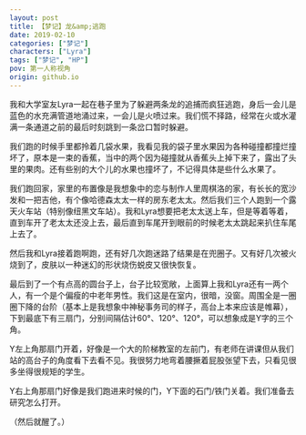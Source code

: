 ```yaml
---
layout: post
title: 【梦记】龙&amp;逃跑
date: 2019-02-10
categories: ["梦记"]
characters: ["Lyra"]
tags: ["梦记", "HP"]
pov: 第一人称视角
origin: github.io
---
```


我和大学室友Lyra一起在巷子里为了躲避两条龙的追捕而疯狂逃跑，身后一会儿是蓝色的水充满管道地涌过来，一会儿是火喷过来。我们慌不择路，经常在火或水灌满一条通道之前的最后时刻跳到一条岔口暂时躲避。

我们跑的时候手里都拎着几袋水果，我看见我的袋子里水果因为各种碰撞都撞烂撞坏了，原本是一束的香蕉，当中的两个因为碰撞就从香蕉头上掉下来了，露出了头里的果肉。还有些别的大个儿的水果也撞坏了，不记得具体是些什么水果了。

我们跑回家，家里的布置像是我想象中的恋与制作人里周棋洛的家，有长长的宽沙发和一把吉他，有个像哈德森太太一样的房东老太太。然后我们三个人跑到一个露天火车站（特别像纽黑文车站）。我和Lyra想要把老太太送上车，但是等着等着，直到车开了老太太还没上去，最后直到车尾开到眼前的时候老太太跳起来扒住车尾上去了。

然后我和Lyra接着跑啊跑，还有好几次跑迷路了结果是在兜圈子。又有好几次被火烧到了，皮肤以一种迷幻的形状烧伤蜕皮又很快恢复。

最后到了一个有点高的圆台子上，台子比较宽敞，上面算上我和Lyra还有一两个人，有一个是个偏瘦的中老年男性。我们这是在室内，很暗，没窗。周围全是一圈圈下降的台阶（基本上是我想象中神秘事务司的样子，高台上本来应该是帷幕），下到最底下有三扇门，分别间隔估计60°、120°、120°，可以想象成是Y字的三个角。

Y左上角那扇门开着，好像是一个大的阶梯教室的左前门，有老师在讲课但从我们站的高台子的角度看下去看不见。我很努力地弯着腰撅着屁股张望下去，只看见很多坐得很规矩的学生。

Y右上角那扇门好像是我们跑进来时候的门，Y下面的石门/铁门关着。我们准备去研究怎么打开。

（然后就醒了。）